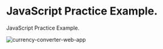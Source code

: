 # JavaScript Practice Example.
JavaScript Practice Example.

![currency-converter-web-app](https://github.com/adibmansuri511/currency-converter-web-app/assets/135020831/a5bdd8d7-77f4-4931-af3e-c038cca28d99)
